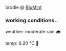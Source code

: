 brodie @ [BluMint](https://www.linkedin.com/company/blumint-io/)

<!--weather_start-->
### working conditions..

weather: moderate rain 🌧️

temp: 6.20 °C 🧥

<!--weather_end-->
